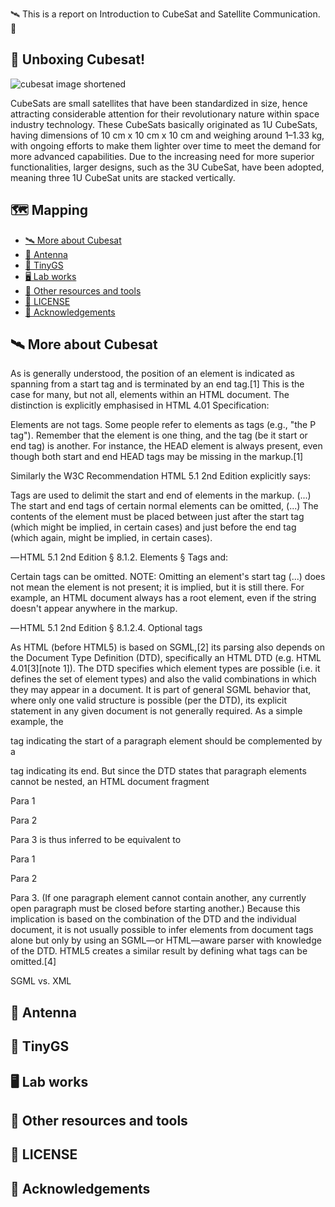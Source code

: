 
🛰️ This is a report on Introduction to CubeSat and Satellite Communication. 📡

 
## 🎁 Unboxing Cubesat!
![cubesat image shortened](https://github.com/user-attachments/assets/010089f9-3cf1-4272-8012-e810ffe9565f)

CubeSats are small satellites that have been standardized in size, hence attracting considerable attention for their revolutionary nature within space industry technology. These CubeSats basically originated as 1U CubeSats, having dimensions of 10 cm x 10 cm x 10 cm and weighing around 1–1.33 kg, with ongoing efforts to make them lighter over time to meet the demand for more advanced capabilities. Due to the increasing need for more superior functionalities, larger designs, such as the 3U CubeSat, have been adopted, meaning three 1U CubeSat units are stacked vertically.

## 🗺 Mapping
 - [🛰 More about Cubesat ](#moreaboutcubesat)
 - [📶 Antenna](#antenna)
 - [📡 TinyGS](#tinygs)
 - [🖥 Lab works](#labworks)
 - [🔨 Other resources and tools](#otherresourcesandtools)
 - [📄 LICENSE](#license)
 - [📃 Acknowledgements](#acknowledgements)


## 🛰 More about Cubesat
As is generally understood, the position of an element is indicated as spanning from a start tag and is terminated by an end tag.[1] This is the case for many, but not all, elements within an HTML document. The distinction is explicitly emphasised in HTML 4.01 Specification:

Elements are not tags. Some people refer to elements as tags (e.g., "the P tag"). Remember that the element is one thing, and the tag (be it start or end tag) is another. For instance, the HEAD element is always present, even though both start and end HEAD tags may be missing in the markup.[1]

Similarly the W3C Recommendation HTML 5.1 2nd Edition explicitly says:

Tags are used to delimit the start and end of elements in the markup. (...) The start and end tags of certain normal elements can be omitted, (...)
The contents of the element must be placed between just after the start tag (which might be implied, in certain cases) and just before the end tag (which again, might be implied, in certain cases).

— HTML 5.1 2nd Edition § 8.1.2. Elements § Tags
and:

Certain tags can be omitted.
NOTE:
Omitting an element's start tag (...) does not mean the element is not present; it is implied, but it is still there. For example, an HTML document always has a root <html> element, even if the string <html> doesn't appear anywhere in the markup.

— HTML 5.1 2nd Edition § 8.1.2.4. Optional tags

As HTML (before HTML5) is based on SGML,[2] its parsing also depends on the Document Type Definition (DTD), specifically an HTML DTD (e.g. HTML 4.01[3][note 1]). The DTD specifies which element types are possible (i.e. it defines the set of element types) and also the valid combinations in which they may appear in a document. It is part of general SGML behavior that, where only one valid structure is possible (per the DTD), its explicit statement in any given document is not generally required. As a simple example, the <p> tag indicating the start of a paragraph element should be complemented by a </p> tag indicating its end. But since the DTD states that paragraph elements cannot be nested, an HTML document fragment <p>Para 1 <p>Para 2 <p>Para 3 is thus inferred to be equivalent to <p>Para 1 </p><p>Para 2 </p><p>Para 3. (If one paragraph element cannot contain another, any currently open paragraph must be closed before starting another.) Because this implication is based on the combination of the DTD and the individual document, it is not usually possible to infer elements from document tags alone but only by using an SGML—or HTML—aware parser with knowledge of the DTD. HTML5 creates a similar result by defining what tags can be omitted.[4]

SGML vs. XML


## 📶 Antenna
## 📡 TinyGS
## 🖥 Lab works
## 🔨 Other resources and tools
## 📄  LICENSE
## 📃 Acknowledgements
